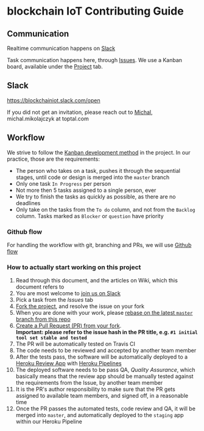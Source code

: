 # blockchain IoT Contributing Guide

## Communication
Realtime communication happens on [Slack](https://blockchainiot.slack.com/open)

Task communication happens here, through [Issues](https://github.com/blockchain-IoT/blockchain-IoT-core/issues). We use a Kanban board, available under the [Project](https://github.com/blockchain-IoT/blockchain-IoT-core/projects) tab.

## Slack
https://blockchainiot.slack.com/open

If you did not get an invitation, please reach out to [Michal](https://github.com/michalmikolajczyk), michal.mikolajczyk at toptal.com

## Workflow
We strive to follow the [Kanban development method](https://en.wikipedia.org/wiki/Kanban_(development)) in the project. In our practice, those are the requirements:
* The person who takes on a task, pushes it through the sequential stages, until code or design is merged into the `master` branch
* Only one task `In Progress` per person
* Not more then 5 tasks assigned to a single person, ever
* We try to finish the tasks as quickly as possible, as there are no deadlines
* Only take on the tasks from the `To do` column, and not from the `Backlog` column. Tasks marked as `Blocker` or `question` have priority

### Github flow
For handling the workflow with git, branching and PRs, we will use [Github flow](https://guides.github.com/introduction/flow/)

### How to actually start working on this project
1. Read through this document, and the articles on Wiki, which this document refers to
2. You are most welcome to [join us on Slack](https://blockchainiot.slack.com/open)
3. Pick a task from the _Issues_ tab
4. [Fork the project](https://help.github.com/articles/working-with-forks/), and resolve the issue on your fork
5. When you are done with your work, please [rebase on the latest `master` branch from this repo](https://git-scm.com/book/en/v2/Git-Branching-Rebasing)
6. [Create a Pull Request (PR) from your fork](https://help.github.com/articles/creating-a-pull-request-from-a-fork/).<br /> **Important: please refer to the issue hash in the PR title, e.g. `#1 initial tool set stable and tested`**
7. The PR will be automatically tested on Travis CI
8. The code needs to be reviewed and accepted by another team member
9. After the tests pass, the software will be automatically deployed to a [Heroku Review App](https://devcenter.heroku.com/articles/github-integration-review-apps) with [Heroku Pipelines](https://devcenter.heroku.com/articles/pipelines)
10. The deployed software needs to be pass QA, _Quality Assurance_, which basically means that the review app should be manually tested against the requirements from the Issue, by another team member
11. It is the PR's author responsibility to make sure that the PR gets assigned to available team members, and signed off, in a reasonable time
12. Once the PR passes the automated tests, code review and QA, it will be merged into `master`, and automatically deployed to the `staging` app within our Heroku Pipeline
